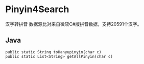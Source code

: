 # Pinyin4Search
汉字转拼音
数据源比对来自微软C#版拼音数据，支持20591个汉字。

## Java
```
public static String toHanyupinyin(char c)
public static List<String> getAllPinyin(char c)
```
